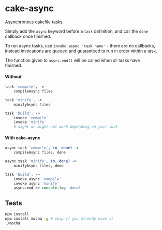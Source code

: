 cake-async
==========

Asynchronous cakefile tasks.

Simply add the `async` keyword before a `task` definition, and call the `done` callback once finished.

To run async tasks, use `invoke async 'task_name'` - there are no callbacks, instead invocations are queued and guaranteed to run in order within a task.

The function given to `async.end()` will be called when all tasks have finished.

#### Without

```coffeescript
task 'compile', ->
    compileAsync files

task 'minify', ->
    minifyAsync files

task 'build', ->
    invoke 'compile'
    invoke 'minify'
    # might or might not work depending on your luck
```

#### With cake-async

```coffeescript
async task 'compile', (o, done) ->
    compileAsync files, done

async task 'minify', (o, done) ->
    minifyAsync files, done

task 'build', ->
    invoke async 'compile'
    invoke async 'minify'
    async.end => console.log 'done!'
```

Tests
-----

```bash
npm install
npm install mocha -g # skip if you already have it
./mocha
```
